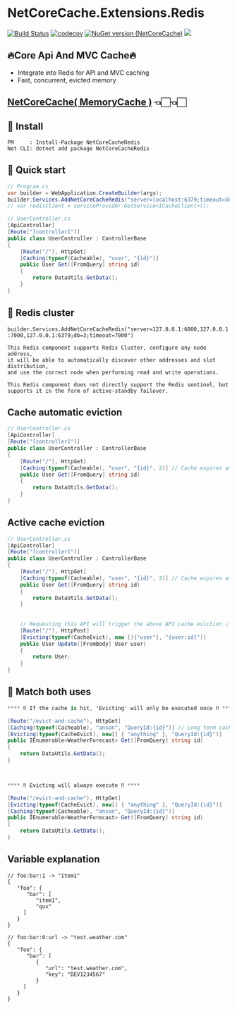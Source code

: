 # NetCoreCache.Extensions.Redis

[![Build Status](https://github.com/sj-distributor/core-cache.Extensions.Redis/actions/workflows/dotnet.yml/badge.svg?branch=main)](https://github.com/sj-distributor/core-cache.Extensions.Redis/actions?query=branch%3Amain)
[![codecov](https://codecov.io/gh/sj-distributor/core-cache.Extensions.Redis/branch/main/graph/badge.svg?token=XV3W873RGV)](https://codecov.io/gh/sj-distributor/core-cache.Extensions.Redis)
[![NuGet version (NetCoreCache)](https://img.shields.io/nuget/v/NetCoreCacheRedis.svg?style=flat-square)](https://www.nuget.org/packages/NetCoreCacheRedis/)
![](https://img.shields.io/badge/license-MIT-green)

## 🔥Core Api And MVC Cache🔥

* Integrate into Redis for API and MVC caching
* Fast, concurrent, evicted memory

## [NetCoreCache( MemoryCache )](https://github.com/sj-distributor/core-cache) 👈🏻👈🏻

## 🤟 Install

```
PM     : Install-Package NetCoreCacheRedis
Net CLI: dotnet add package NetCoreCacheRedis
```

## 🚀 Quick start

```C#
// Program.cs
var builder = WebApplication.CreateBuilder(args);
builder.Services.AddNetCoreCacheRedis("server=localhost:6379;timeout=5000;MaxMessageSize=1024000;Expire=3600", canGetRedisClient: true); // canGetRedisClient = true => get redisClient instance
// var redisClient = serviceProvider.GetService<ICacheClient>();

// UserController.cs
[ApiController]
[Route("[controller]")]
public class UserController : ControllerBase
{
    [Route("/"), HttpGet]
    [Caching(typeof(Cacheable), "user", "{id}")]
    public User Get([FromQuery] string id)
    {
        return DataUtils.GetData();
    }
}
```

## 📌 Redis cluster

`builder.Services.AddNetCoreCacheRedis("server=127.0.0.1:6000,127.0.0.1:7000,127.0.0.1:6379;db=3;timeout=7000")`

```
This Redis component supports Redis Cluster, configure any node address, 
it will be able to automatically discover other addresses and slot distribution,
and use the correct node when performing read and write operations.

This Redis component does not directly support the Redis sentinel, but supports it in the form of active-standby failover.
```

## Cache automatic eviction

```C#
// UserController.cs
[ApiController]
[Route("[controller]")]
public class UserController : ControllerBase
{
    [Route("/"), HttpGet]
    [Caching(typeof(Cacheable), "user", "{id}", 2)] // Cache expires after two seconds
    public User Get([FromQuery] string id)
    {
        return DataUtils.GetData();
    }
}

```

## Active cache eviction

```C#
// UserController.cs
[ApiController]
[Route("[controller]")]
public class UserController : ControllerBase
{
    [Route("/"), HttpGet]
    [Caching(typeof(Cacheable), "user", "{id}", 2)] // Cache expires after two seconds
    public User Get([FromQuery] string id)
    {
        return DataUtils.GetData();
    }
 
 
    // Requesting this API will trigger the above API cache eviction 👆🏻👆🏻👆🏻
    [Route("/"), HttpPost]
    [Evicting(typeof(CacheEvict), new []{"user"}, "{user:id}")]
    public User Update([FromBody] User user)
    {
        return User;
    }   
}

```

## 👻 Match both uses

```C#
**** ‼️ If the cache is hit, 'Evicting' will only be executed once ‼️ ****

[Route("/evict-and-cache"), HttpGet]
[Caching(typeof(Cacheable), "anson", "QueryId:{id}")] // Long term cache
[Evicting(typeof(CacheEvict), new[] { "anything" }, "QueryId:{id}")]
public IEnumerable<WeatherForecast> Get([FromQuery] string id)
{
    return DataUtils.GetData();
}



**** ‼️ Evicting will always execute ‼️ ****

[Route("/evict-and-cache"), HttpGet]
[Evicting(typeof(CacheEvict), new[] { "anything" }, "QueryId:{id}")]
[Caching(typeof(Cacheable), "anson", "QueryId:{id}")]
public IEnumerable<WeatherForecast> Get([FromQuery] string id)
{
    return DataUtils.GetData();
}
```

## Variable explanation

```
// foo:bar:1 -> "item1"
{
   "foo": {
      "bar": [
         "item1",
         "qux"
     ]
   }
}

// foo:bar:0:url -> "test.weather.com"
{
   "foo": {
      "bar": [
         {
            "url": "test.weather.com",
            "key": "DEV1234567"
         }
     ]
   }
}
```
